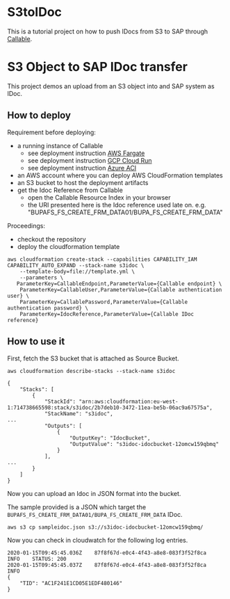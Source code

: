 # S3toIDoc

This is a tutorial project on how to push IDocs from S3 to SAP through [Callable](https://callable.cloud).

# S3 Object to SAP IDoc transfer

This project demos an upload from an S3 object into and SAP system as IDoc. 

## How to deploy

Requirement before deploying:
* a running instance of Callable
    * see deployment instruction [AWS Fargate](https://beta.callable.cloud/docs/gettingstarted-aws-fargate.html)
    * see deployment instruction [GCP Cloud Run](https://beta.callable.cloud/docs/gettingstarted-gcp-cloudrun.html)
    * see deployment instruction [Azure ACI](https://beta.callable.cloud/docs/gettingstarted-azure-aci.html)
* an AWS account where you can deploy AWS CloudFormation templates
* an     S3 bucket to host the deployment artifacts
* get the Idoc Reference from Callable
    * open the Callable Resource Index in your browser
    * the URI presented here is the Idoc reference used late on. e.g. "BUPAFS_FS_CREATE_FRM_DATA01/BUPA_FS_CREATE_FRM_DATA"

Proceedings:
* checkout the repository
* deploy the cloudformation template
```
aws cloudformation create-stack --capabilities CAPABILITY_IAM CAPABILITY_AUTO_EXPAND --stack-name s3idoc \
    --template-body=file://template.yml \
    --parameters \
   ParameterKey=CallableEndpoint,ParameterValue={Callable endpoint} \
    ParameterKey=CallableUser,ParameterValue={Callable authentication user} \
    ParameterKey=CallablePassword,ParameterValue={Callable authentication password} \
    ParameterKey=IdocReference,ParameterValue={Callable IDoc reference}
```

## How to use it

First, fetch the S3 bucket that is attached as Source Bucket.

```
aws cloudformation describe-stacks --stack-name s3idoc
```
```
{
    "Stacks": [
        {
            "StackId": "arn:aws:cloudformation:eu-west-1:714738665598:stack/s3idoc/2b7deb10-3472-11ea-be5b-06ac9a67575a",
            "StackName": "s3idoc",
...
            "Outputs": [
                {
                    "OutputKey": "IdocBucket",
                    "OutputValue": "s3idoc-idocbucket-12omcw159qbmq"
                }
            ],
...
        }
    ]
}
```

Now you can upload an Idoc in JSON format into the bucket.

The sample provided is a JSON which target the ```BUPAFS_FS_CREATE_FRM_DATA01/BUPA_FS_CREATE_FRM_DATA``` IDoc.

```
aws s3 cp sampleidoc.json s3://s3idoc-idocbucket-12omcw159qbmq/
```

Now you can check in cloudwatch for the following log entries.
```
2020-01-15T09:45:45.036Z	87f8f67d-e0c4-4f43-a8e8-083f3f52f8ca	INFO	STATUS: 200
2020-01-15T09:45:45.037Z	87f8f67d-e0c4-4f43-a8e8-083f3f52f8ca	INFO	
{
    "TID": "AC1F241E1CD05E1EDF480146"
}
```

